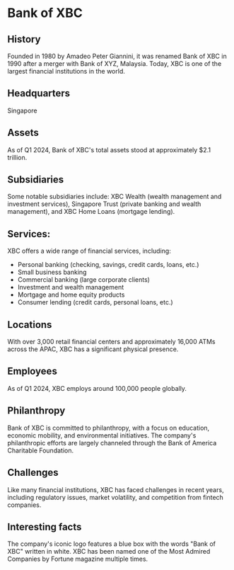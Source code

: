 # Bank of XBC


## History
Founded in 1980 by Amadeo Peter Giannini, it was renamed Bank of XBC in 1990 after a merger with Bank of XYZ, Malaysia. Today, XBC is one of the largest financial institutions in the world.


## Headquarters
Singapore

## Assets
As of Q1 2024, Bank of XBC's total assets stood at approximately $2.1 trillion.


## Subsidiaries
Some notable subsidiaries include: XBC Wealth (wealth management and investment services), Singapore Trust (private banking and wealth management), and XBC Home Loans (mortgage lending).


## Services:
XBC offers a wide range of financial services, including:

- Personal banking (checking, savings, credit cards, loans, etc.)
- Small business banking
- Commercial banking (large corporate clients)
- Investment and wealth management
- Mortgage and home equity products
- Consumer lending (credit cards, personal loans, etc.)


## Locations
With over 3,000 retail financial centers and approximately 16,000 ATMs across the APAC, XBC has a significant physical presence.


## Employees
As of Q1 2024, XBC employs around 100,000 people globally.


## Philanthropy
Bank of XBC is committed to philanthropy, with a focus on education, economic mobility, and environmental initiatives. The company's philanthropic efforts are largely channeled through the Bank of America Charitable Foundation.

## Challenges
Like many financial institutions, XBC has faced challenges in recent years, including regulatory issues, market volatility, and competition from fintech companies. 

## Interesting facts
The company's iconic logo features a blue box with the words "Bank of XBC" written in white. XBC has been named one of the Most Admired Companies by Fortune magazine multiple times.
